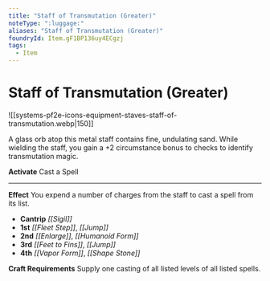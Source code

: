 ```yaml
---
title: "Staff of Transmutation (Greater)"
noteType: ":luggage:"
aliases: "Staff of Transmutation (Greater)"
foundryId: Item.gF1BP136uy4ECgzj
tags:
  - Item
---
```


# Staff of Transmutation (Greater)
![[systems-pf2e-icons-equipment-staves-staff-of-transmutation.webp|150]]

A glass orb atop this metal staff contains fine, undulating sand. While wielding the staff, you gain a +2 circumstance bonus to checks to identify transmutation magic.

**Activate** Cast a Spell

* * *

**Effect** You expend a number of charges from the staff to cast a spell from its list.

*   **Cantrip** _[[Sigil]]_
*   **1st** _[[Fleet Step]]_, _[[Jump]]_
*   **2nd** _[[Enlarge]]_, _[[Humanoid Form]]_
*   **3rd** _[[Feet to Fins]]_, _[[Jump]]_
*   **4th** _[[Vapor Form]]_, _[[Shape Stone]]_

**Craft Requirements** Supply one casting of all listed levels of all listed spells.
